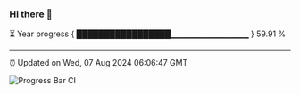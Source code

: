### Hi there 👋

⏳ Year progress { █████████████████▁▁▁▁▁▁▁▁▁▁▁▁▁ } 59.91 %

---

⏰ Updated on Wed, 07 Aug 2024 06:06:47 GMT

![Progress Bar CI](https://github.com/liununu/liununu/workflows/Progress%20Bar%20CI/badge.svg)

